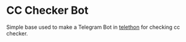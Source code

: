 # CC Checker Bot
Simple base used to make a Telegram Bot in [telethon](https://github.com/LonamiWebs/Telethon) for checking cc checker.
   
